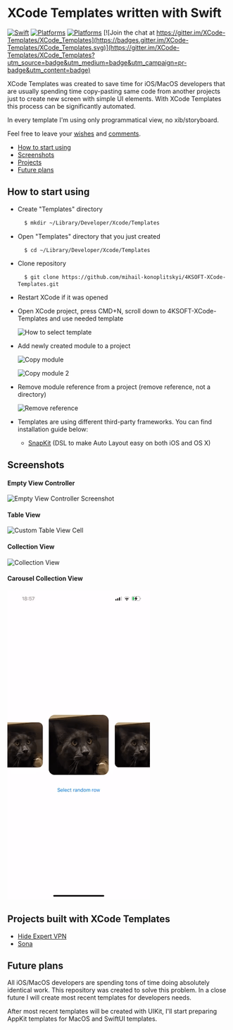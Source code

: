 # XCode Templates written with Swift

[![Swift](https://img.shields.io/badge/Swift-5.3_5.4_5.5_5.6-orange?style=flat-square)](https://img.shields.io/badge/Swift-5.3_5.4_5.5_5.6-Orange?style=flat-square)
[![Platforms](https://img.shields.io/badge/Platforms-macOS_iOS-yellowgreen?style=flat-square)](https://img.shields.io/badge/Platforms-macOS_iOS_tvOS-Green?style=flat-square)
[![Platforms](https://img.shields.io/badge/license-MIT-blue)](https://img.shields.io/badge/license-MIT-blue) [![Join the chat at https://gitter.im/XCode-Templates/XCode_Templates](https://badges.gitter.im/XCode-Templates/XCode_Templates.svg)](https://gitter.im/XCode-Templates/XCode_Templates?utm_source=badge&utm_medium=badge&utm_campaign=pr-badge&utm_content=badge)

XCode Templates was created to save time for iOS/MacOS developers that are usually spending time copy-pasting same code from another projects just to create new screen with simple UI elements. With XCode Templates this process can be significantly automated. 

In every template I'm using only programmatical view, no xib/storyboard. 

Feel free to leave your [wishes](https://github.com/mihail-konoplitskyi/4KSOFT-XCode-Templates/issues/new) and [comments](https://github.com/mihail-konoplitskyi/4KSOFT-XCode-Templates/issues/new).

- [How to start using](#how-to-start-using)
- [Screenshots](#screenshots)
- [Projects](#projects-built-with-xcode-templates)
- [Future plans](#future-plans)

## How to start using

- Create "Templates" directory 

  ```bash
    $ mkdir ~/Library/Developer/Xcode/Templates
  ```

- Open "Templates" directory that you just created

  ```
    $ cd ~/Library/Developer/Xcode/Templates
  ```
  
- Clone repository 

  ```
    $ git clone https://github.com/mihail-konoplitskyi/4KSOFT-XCode-Templates.git
  ```

- Restart XCode if it was opened

- Open XCode project, press CMD+N, scroll down to 4KSOFT-XCode-Templates and use needed template

  ![How to select template](https://github.com/mihail-konoplitskyi/4KSOFT-XCode-Templates/blob/master/images/select_template.png)

- Add newly created module to a project 

  ![Copy module](https://github.com/mihail-konoplitskyi/4KSOFT-XCode-Templates/blob/master/images/add_module.png)

  ![Copy module 2](https://github.com/mihail-konoplitskyi/4KSOFT-XCode-Templates/blob/master/images/add_module_2.png)

- Remove module reference from a project (remove reference, not a directory)

  ![Remove reference](https://github.com/mihail-konoplitskyi/4KSOFT-XCode-Templates/blob/master/images/remove_reference.png)

- Templates are using different third-party frameworks. You can find installation guide below: 
  - [SnapKit](https://github.com/SnapKit/SnapKit#installation) (DSL to make Auto Layout easy on both iOS and OS X)
  
## Screenshots

#### Empty View Controller
  ![Empty View Controller Screenshot](https://github.com/mihail-konoplitskyi/4KSOFT-XCode-Templates/blob/master/images/EmptyViewControllerScreenshot.png)

#### Table View
  ![Custom Table View Cell](https://github.com/mihail-konoplitskyi/4KSOFT-XCode-Templates/blob/master/images/CustomTableViewCell.gif)

#### Collection View
  ![Collection View](https://github.com/mihail-konoplitskyi/4KSOFT-XCode-Templates/blob/master/images/CustomCollectionViewCell.gif)

#### Carousel Collection View
  ![Carousel Collection View](https://github.com/mihail-konoplitskyi/4KSOFT-XCode-Templates/blob/master/images/CarouselCollectionView.gif)

## Projects built with XCode Templates

  - [Hide Expert VPN](https://apps.apple.com/gb/app/hide-expert-vpn/id1616168170?platform=iphone)
  - [Sona](https://apps.apple.com/gb/app/sona-healthy-sleep/id1617545266)

## Future plans

All iOS/MacOS developers are spending tons of time doing absolutely identical work. This repository was created to solve this problem. In a close future I will create most recent templates for developers needs. 

After most recent templates will be created with UIKit, I'll start preparing AppKit templates for MacOS and SwiftUI templates. 
